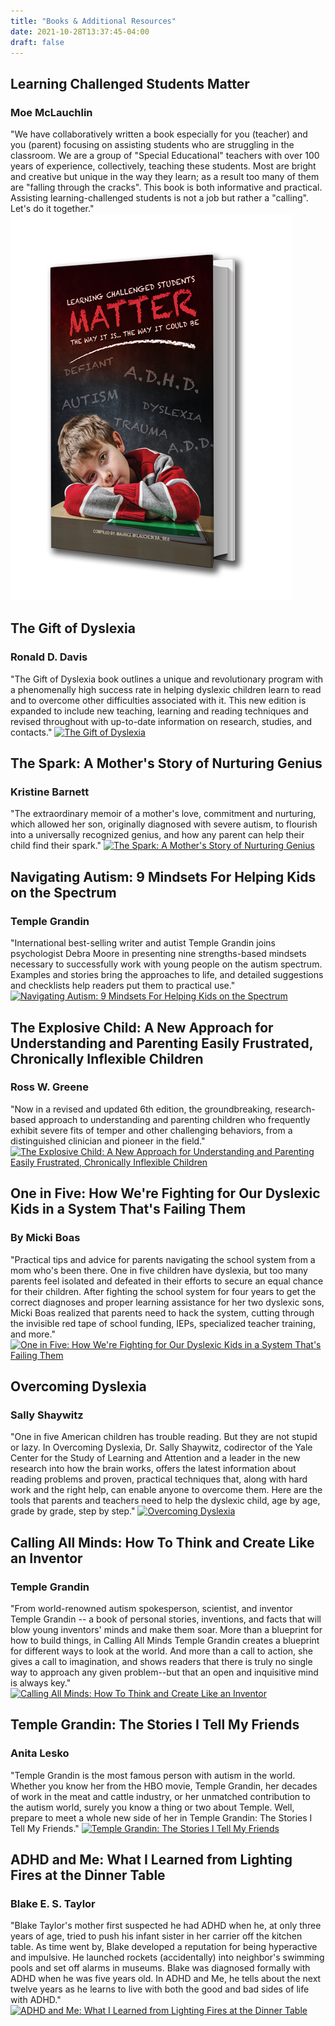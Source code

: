 ```yaml
---
title: "Books & Additional Resources"
date: 2021-10-28T13:37:45-04:00
draft: false
---
```


## Learning Challenged Students Matter
### Moe McLauchlin

"We have collaboratively written a book especially for you (teacher) and you (parent) focusing on assisting students who are struggling in the classroom. We are a group of "Special Educational" teachers with over 100 years of experience, collectively, teaching these students. Most are bright and creative but unique in the way they learn; as a result too many of them are "falling through the cracks". This book is both informative and practical. Assisting learning-challenged students is not a job but rather a "calling". Let's do it together."
[![Learning Challenged Students Matter](../images/BookCover_new.png "Learning Challenged Students Matter")](https://www.amazon.com/Learning-Challenged-Students-Maurice-McLauchlin-ebook/dp/B078YZ2FZ2)

## The Gift of Dyslexia
### Ronald D. Davis

"The Gift of Dyslexia book outlines a unique and revolutionary program with a phenomenally high success rate in helping dyslexic children learn to read and to overcome other difficulties associated with it. This new edition is expanded to include new teaching, learning and reading techniques and revised throughout with up-to-date information on research, studies, and contacts."
[![The Gift of Dyslexia](../images/TheGiftOfDyslexiaCover.jpg "The Gift of Dyslexia")](https://www.bookfinder.com/search/?ac=sl&st=sl&ref=bf_s2_a11_t1_21&qi=sv8BXnOcGR69Y63lMsi3K8MZqg4_1497963026_1:10:40&bq=author%3Dronald%2520d%2E%2520davis%253B%2520fonts4teachers%26title%3Dgift%2520of%2520dyslexia%2520by%2520ronald%2520d%2E%2520davis)

## The Spark: A Mother's Story of Nurturing Genius
### Kristine Barnett

"The extraordinary memoir of a mother's love, commitment and nurturing, which allowed her son, originally diagnosed with severe autism, to flourish into a universally recognized genius, and how any parent can help their child find their spark."
[![The Spark: A Mother's Story of Nurturing Genius](../images/TheSparkCover.jpg "The Spark: A Mother's Story of Nurturing Genius")](https://www.bookfinder.com/search/?ac=sl&st=sl&ref=bf_s2_a9_t1_75&qi=reFvvIv2oR3VapfwepjMRYpdiek_1497963026_1:222:370&bq=author%3Dkristine%2520barnett%26title%3Dspark%2520a%2520mother%2527s%2520story%2520of%2520nurturing%2520genius)

## Navigating Autism: 9 Mindsets For Helping Kids on the Spectrum
### Temple Grandin

"International best-selling writer and autist Temple Grandin joins psychologist Debra Moore in presenting nine strengths-based mindsets necessary to successfully work with young people on the autism spectrum. Examples and stories bring the approaches to life, and detailed suggestions and checklists help readers put them to practical use."
[![Navigating Autism: 9 Mindsets For Helping Kids on the Spectrum](../images/NavigatingAutismCover.jpg "Navigating Autism: 9 Mindsets For Helping Kids on the Spectrum")](https://www.bookfinder.com/search/?ac=sl&st=sl&ref=bf_s2_a3_t1_5&qi=GW4vSVe6,ZXxGKTVK2tBXI1nDCw_1497963026_1:5:13&bq=author%3Dgrandin%252C%2520temple%253B%2520moore%252C%2520debra%26title%3Dnavigating%2520autism%25209%2520mindsets%2520for%2520helping%2520kids%2520on%2520the%2520spectrum)

## The Explosive Child: A New Approach for Understanding and Parenting Easily Frustrated, Chronically Inflexible Children
### Ross W. Greene

"Now in a revised and updated 6th edition, the groundbreaking, research-based approach to understanding and parenting children who frequently exhibit severe fits of temper and other challenging behaviors, from a distinguished clinician and pioneer in the field."
[![The Explosive Child: A New Approach for Understanding and Parenting Easily Frustrated, Chronically Inflexible Children](../images/TheExplosiveChildCover.jpg "The Explosive Child: A New Approach for Understanding and Parenting Easily Frustrated, Chronically Inflexible Children")](https://www.bookfinder.com/search/?ac=sl&st=sl&ref=bf_s2_a1_t1_1&qi=,00BizMk8zqAjRIRoaNZQsTMK2Q_1497963026_1:25:63&bq=author%3Dross%2520w%2E%2520greene%26title%3Dexplosive%2520child)

## One in Five: How We're Fighting for Our Dyslexic Kids in a System That's Failing Them
### By Micki Boas

"Practical tips and advice for parents navigating the school system from a mom who's been there. One in five children have dyslexia, but too many parents feel isolated and defeated in their efforts to secure an equal chance for their children. After fighting the school system for four years to get the correct diagnoses and proper learning assistance for her two dyslexic sons, Micki Boas realized that parents need to hack the system, cutting through the invisible red tape of school funding, IEPs, specialized teacher training, and more."
[![One in Five: How We're Fighting for Our Dyslexic Kids in a System That's Failing Them](../images/OneInFiveCover.jpg "One in Five: How We're Fighting for Our Dyslexic Kids in a System That's Failing Them")](https://www.bookfinder.com/search/?ac=sl&st=sl&ref=bf_s2_a44_t1_110&qi=StqdwCgZv8awXKM7v7eW.8nRhzo_1497963026_1:354:99&bq=author%3Dmicki%2520boas%26title%3Done%2520in%2520five)

## Overcoming Dyslexia
### Sally Shaywitz

"One in five American children has trouble reading. But they are not stupid or lazy. In Overcoming Dyslexia, Dr. Sally Shaywitz, codirector of the Yale Center for the Study of Learning and Attention and a leader in the new research into how the brain works, offers the latest information about reading problems and proven, practical techniques that, along with hard work and the right help, can enable anyone to overcome them. Here are the tools that parents and teachers need to help the dyslexic child, age by age, grade by grade, step by step."
[![Overcoming Dyslexia](../images/OvercomingDyslexiaCover.jpg "Overcoming Dyslexia")](https://www.bookfinder.com/search/?ac=sl&st=sl&ref=bf_s2_a1_t1_1&qi=RD..AfexsGCiqbcphY,XrdxQ9gA_1497963026_1:4:6&bq=author%3Dsally%2520shaywitz%26title%3Dovercoming%2520dyslexia)

## Calling All Minds: How To Think and Create Like an Inventor
### Temple Grandin

"From world-renowned autism spokesperson, scientist, and inventor Temple Grandin -- a book of personal stories, inventions, and facts that will blow young inventors' minds and make them soar. More than a blueprint for how to build things, in Calling All Minds Temple Grandin creates a blueprint for different ways to look at the world. And more than a call to action, she gives a call to imagination, and shows readers that there is truly no single way to approach any given problem--but that an open and inquisitive mind is always key."
[![Calling All Minds: How To Think and Create Like an Inventor](../images/CallingAllMindsCover.jpg "Calling All Minds: How To Think and Create Like an Inventor")](https://www.bookfinder.com/search/?ac=sl&st=sl&ref=bf_s2_a4_t1_4&qi=8fk.LZWJVJ0RmF8ht8udX,Xucb8_1497963026_1:4:3&bq=author%3Dtemple%2520grandin%26title%3Dcalling%2520all%2520minds%2520how%2520to%2520think%2520and%2520create%2520like%2520an%2520inventor)

## Temple Grandin: The Stories I Tell My Friends
### Anita Lesko

"Temple Grandin is the most famous person with autism in the world. Whether you know her from the HBO movie, Temple Grandin, her decades of work in the meat and cattle industry, or her unmatched contribution to the autism world, surely you know a thing or two about Temple. Well, prepare to meet a whole new side of her in Temple Grandin: The Stories I Tell My Friends."
[![Temple Grandin: The Stories I Tell My Friends](../images/TheStoriesITellMyFriendsCover.jpg "Temple Grandin: The Stories I Tell My Friends")](https://www.bookfinder.com/search/?ac=sl&st=sl&ref=bf_s2_a1_t1_1&qi=oeC1S6qTNr9jEw1yYcTY.zgoLig_1497963026_1:1:1&bq=author%3Danita%2520lesko%26title%3Dtemple%2520grandin%2520the%2520stories%2520i%2520tell%2520my%2520friends)

## ADHD and Me: What I Learned from Lighting Fires at the Dinner Table
### Blake E. S. Taylor

"Blake Taylor's mother first suspected he had ADHD when he, at only three years of age, tried to push his infant sister in her carrier off the kitchen table. As time went by, Blake developed a reputation for being hyperactive and impulsive. He launched rockets (accidentally) into neighbor's swimming pools and set off alarms in museums. Blake was diagnosed formally with ADHD when he was five years old. In ADHD and Me, he tells about the next twelve years as he learns to live with both the good and bad sides of life with ADHD."
[![ADHD and Me: What I Learned from Lighting Fires at the Dinner Table](../images/ADHDAndMe.jpg "ADHD and Me: What I Learned from Lighting Fires at the Dinner Table")](https://www.bookfinder.com/search/?ac=sl&st=sl&ref=bf_s2_a1_t1_1&qi=PSI.uRjDgUFImN4WrEbV2ZRx6SM_1497963026_1:4:4&bq=author%3Dblake%2520e%2E%2520s%2520taylor%26title%3Dadhd%2520and%2520me%2520what%2520i%2520learned%2520from%2520lighting%2520fires%2520at%2520the%2520dinner%2520table)